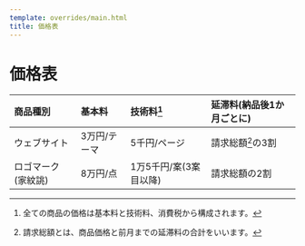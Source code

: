 ```yaml
---
template: overrides/main.html
title: 価格表
---
```

# 価格表

| 商品種別           | 基本料       | 技術料[^1]             | 延滞料(納品後1か月ごとに) |
| :----------------- | :----------- | :--------------------- | :------------------------ |
| ウェブサイト       | 3万円/テーマ | 5千円/ページ           | 請求総額[^2]の3割         |
| ロゴマーク(家紋誂) | 8万円/点     | 1万5千円/案(3案目以降) | 請求総額の2割             |

[^1]: 全ての商品の価格は基本料と技術料、消費税から構成されます。

[^2]: 請求総額とは、商品価格と前月までの延滞料の合計をいいます。
